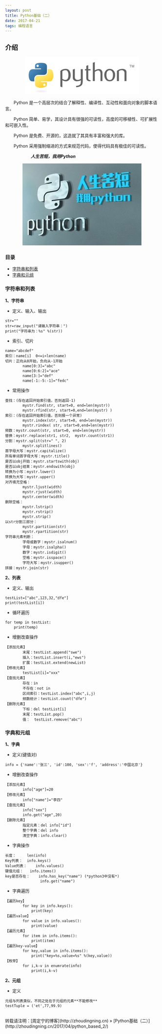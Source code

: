 ```yaml
---
layout: post
title: Python基础（二）
date: 2017-04-21
tags: 编程语言 
---
```


## 介绍

<div align="center">
    <img src="/images/posts/Python/python0.jpg" height="122" width="372"/> 
</div> 

　　Python 是一个高层次的结合了解释性、编译性、互动性和面向对象的脚本语言。

　　Python 简单、易学，其设计具有很强的可读性，高度的可移植性、可扩展性和可嵌入性。

　　Python 是免费、开源的，这造就了其具有丰富和强大的库。

　　Python 采用强制缩进的方式来规范代码，使得代码具有极佳的可读性。

　　　　　　***人生苦短，我用Python***
<div align="center">
    <img src="/images/posts/Python/python.jpg" height="268" width="390"/> 
</div> 

### 目录

* [字符串和列表](#string-list)
* [字典和元组](#dictionary-tuple)

### <a name="string-list"></a>字符串和列表

**1、字符串**

* 定义、输入、输出
```
str=""
str=raw_input("请输入字符串：")
print("字符串为：%s" %(str))
```
* 索引、切片
```
name="abcdef"
索引：name[i]  0<=i<len(name)
切片：正向从0开始，负向从-1开始
		name[0:3]="abc"
		name[0:6:2]="ace"
		name[3:]="def"
		name[-1:-5:-1]="fedc"
```

* 常用操作 
```
查找：(存在返回开始索引值，否则返回-1)
		mystr.find(str, start=0, end=len(mystr))
		mystr.rfind(str, start=0,end=len(mystr) )
索引：(存在返回开始索引值，否则报一个异常)
		mystr.index(str, start=0, end=len(mystr)) 
		mystr.rindex( str, start=0,end=len(mystr))
频数：mystr.count(str, start=0, end=len(mystr))
替换：mystr.replace(str1, str2,  mystr.count(str1))
分割：mystr.split(str=" ", 2)  
		mystr.splitlines()    
首字母大写：mystr.capitalize()
所有单词首字母大写：mystr.title()
是否以obj开始：mystr.startswith(obj)
是否以obj结束：mystr.endswith(obj)
转换为小写：mystr.lower()        
转换为大写：mystr.upper() 
对齐填充空格：
		mystr.ljust(width) 
		mystr.rjust(width)  
		mystr.center(width) 
删除空格：
		mystr.lstrip()
		mystr.rstrip() 
		mystr.strip()
以str分割三部分：
		mystr.partition(str)
		mystr.rpartition(str)
字符串元素判断：
		字母或数字：mystr.isalnum()  
		字母：mystr.isalpha()  
		数字：mystr.isdigit() 
		空格：mystr.isspace()   
		字符大写：mystr.isupper()    
拼接：mystr.join(str)
```

**2、列表**

* 定义、输出
```
testList=["abc",123,32,"dfe"]
print(testList[i])
```
* 循环遍历
```
for temp in testList:
	print(temp)
```
* 增删改查操作
```
【添加元素】
		末尾：testList.append("swe")
		插入：testList.insert(i,"ews")
		扩展：testList.extend(newList)
【修改元素】
		testList[i]="xxx"
【查找元素】
		存在：in
		不存在：not in
		区间索引：testList.index("abc",i,j)
		频数统计：testList.count("dfe")
【删除元素】
		下标：del testList[i]
		末尾：testList.pop()
		值：  testList.remove("abc")
```


### <a name="dictionary-tuple"></a>字典和元组

**1、字典**

* 定义(键值对)
```
info = {'name':'张三', 'id':100, 'sex':'f', 'address':'中国北京'}
```
* 增删改查操作
```
【添加元素】
		info["age"]=20
【修改元素】
		info["name"]="李四"
【查找元素】
		info["sex"]
		info.get("age",20)
【删除元素】
		指定元素：del info["id"]
		整个字典：del info
		清空字典：info.clear()
```
* 字典操作
```
长度：		len(info)
Key列表：	info.keys()
Value列表：	info.values()
键值元组：	info.items()
key是否存在：	info.has_key("name") (*python3中没有*)
				info.get("name")
```
* 字典遍历
```
【遍历key】
		for key in info.keys():
			print(key)
【遍历value】
		for value in info.values():
			print(value)
【遍历元素】
		for item in info.items():
			print(item)
【遍历key-value】
		for key,value in info.items():
			print("key=%s,value=%s" %(key,value))
【枚举】
		for i,k-v in enumrate(info)
			print(i,k-v)
```

**2、元组**

* 定义
```
元组与列表类似，不同之处在于元组的元素**不能修改**
testTuple = ('et',77,99.9)
```

<br>
转载请注明：[周定宁的博客](http://zhoudingning.cn) » [Python基础（二）](http://zhoudingning.cn/2017/04/python_based_2/)   

